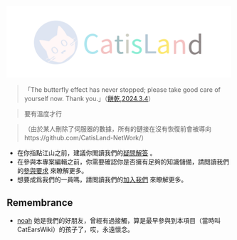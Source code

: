 ![banner](https://github.com/CatisLand-NetWork/.github/blob/main/picture/CatisLand%20NetWork%204.svg)

> 「The butterfly effect has never stopped; please take good care of yourself now. Thank you.」（[餅乾,2024.3.4](https://twitter.com/MashiroSaber36/status/1764337471633101211)）

> 要有溫度才行

> （由於某人刪除了伺服器的數據，所有的鏈接在沒有恢復前會被導向https://github.com/CatisLand-NetWork/）

* 在你指點江山之前，建議你閲讀我們的[疑問解答](https://github.com/CatisLand-NetWork/) 。
* 在參與本專案編輯之前，你需要確認你是否擁有足夠的知識儲備，請閲讀我們的[參與要求](https://github.com/CatisLand-NetWork/) 來瞭解更多。
* 想要成爲我們的一員嗎，請閲讀我們的[加入我們](https://github.com/CatisLand-NetWork/) 來瞭解更多。

## Remembrance
* [noah](https://one-among.us/profile/noname3031) 她是我們的好朋友，曾經有過接觸，算是最早參與到本項目（當時叫CatEarsWiki）的孩子了，哎，永遠懷念。
